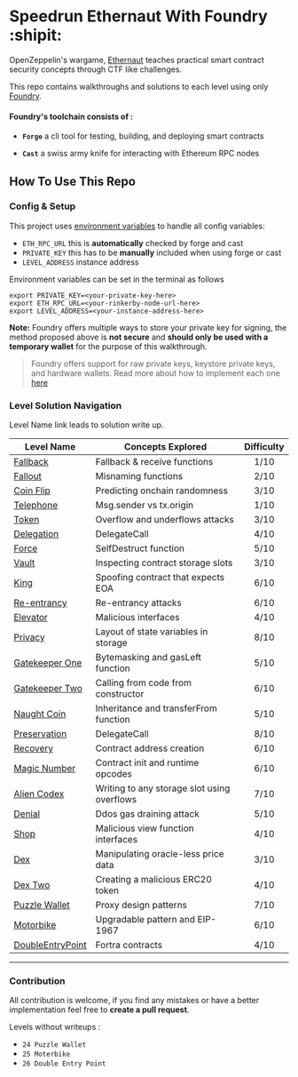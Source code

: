 # Speedrun Ethernaut With Foundry :shipit:

OpenZeppelin's wargame, [Ethernaut](https://ethernaut.openzeppelin.com/) teaches practical smart contract security concepts through CTF like challenges. 

This repo contains walkthroughs and solutions to each level using only [Foundry](https://book.getfoundry.sh/index.html).

#### Foundry's toolchain consists of :
- **`Forge`** a cli tool for testing, building, and deploying smart contracts
 
- **`Cast`** a swiss army knife for interacting with Ethereum RPC nodes
 
## How To Use This Repo
### Config & Setup
This project uses [environment variables](https://www.geeksforgeeks.org/environment-variables-in-linux-unix/) to handle all config variables:
- `ETH_RPC_URL` this is **automatically** checked by forge and cast
- `PRIVATE_KEY` this has to be **manually** included when using forge or cast
- `LEVEL_ADDRESS` instance address

Environment variables can be set in the terminal as follows
```
export PRIVATE_KEY=<your-private-key-here> 
export ETH_RPC_URL=<your-rinkerby-node-url-here>
export LEVEL_ADDRESS=<your-instance-address-here>
```
**Note:** Foundry offers multiple ways to store your private key for signing, the method proposed above is **not secure** and **should only be used with a temporary wallet** for the purpose of this walkthrough.

> Foundry offers support for raw private keys, keystore private keys, and hardware wallets. Read more about how to implement each one [here](https://book.getfoundry.sh/reference/cast/cast-send.html)

### Level Solution Navigation

Level Name link leads to solution write up.

| Level Name                                          | Concepts Explored                           | Difficulty |
| -----------                                         | -----------                                 | :----:     |
| [Fallback](./01_Fallback/README.md)                 | Fallback & receive functions                | 1/10       |
| [Fallout](./02_Fallout/README.md)                   | Misnaming functions                         | 2/10       |
| [Coin Flip](./03_CoinFlip/README.md)                | Predicting onchain randomness               | 3/10       |
| [Telephone](./04_Telephone/README.md)               | Msg.sender vs tx.origin                     | 1/10       |
| [Token](./05_Token/README.md)                       | Overflow and underflows attacks             | 3/10       |
| [Delegation](./06_Delegation/README.md)             | DelegateCall                                | 4/10       |
| [Force](./07_Force/README.md)                       | SelfDestruct function                       | 5/10       |
| [Vault](./08_Vault/README.md)                       | Inspecting contract storage slots           | 3/10       |
| [King](./09_King/README.md)                         | Spoofing contract that expects EOA          | 6/10       |
| [Re-entrancy](./10_Reentrancy/README.md)            | Re-entrancy attacks                         | 6/10       |
| [Elevator](./11_Elevator/README.md)                 | Malicious interfaces                        | 4/10       |
| [Privacy](./12_Privacy/README.md)                   | Layout of state variables in storage        | 8/10       |
| [Gatekeeper One](./13_GateKeeperOne/README.md)      | Bytemasking and gasLeft function            | 5/10       |
| [Gatekeeper Two](./14_GateKeeperTwo/README.md)      | Calling from code from constructor          | 6/10       |
| [Naught Coin](./15_NaughtCoin/README.md)            | Inheritance and transferFrom function       | 5/10       |
| [Preservation](./16_Preservation/README.md)         | DelegateCall                                | 8/10       |
| [Recovery](./17_Recovery/README.md)                 | Contract address creation                   | 6/10       |
| [Magic Number](./18_MagicNumber/README.md)          | Contract init and runtime opcodes           | 6/10       |
| [Alien Codex](./19_AlienCodex/README.md)            | Writing to any storage slot using overflows | 7/10       |
| [Denial](./20_Denial/README.md)                     | Ddos gas draining attack                    | 5/10       |
| [Shop](./21_Shop/README.md)                         | Malicious view function interfaces          | 4/10       |
| [Dex](./22_Dex/README.md)                           | Manipulating oracle-less price data         | 3/10       |
| [Dex Two](./23_DexTwo/README.md)                    | Creating a malicious ERC20 token            | 4/10       |
| [Puzzle Wallet](./24_PuzzleWallet/README.md)        | Proxy design patterns                       | 7/10       |
| [Motorbike](./25_Moterbike/README.md)               | Upgradable pattern and EIP-1967             | 6/10       |
| [DoubleEntryPoint](./26_DoubleEntryPoint/README.md) | Fortra contracts                            | 4/10       |

--- 
 
### Contribution
All contribution is welcome, if you find any mistakes or have a better implementation feel free to **create a pull request**.

Levels without writeups : 
- `24 Puzzle Wallet`
- `25 Moterbike`
- `26 Double Entry Point`
